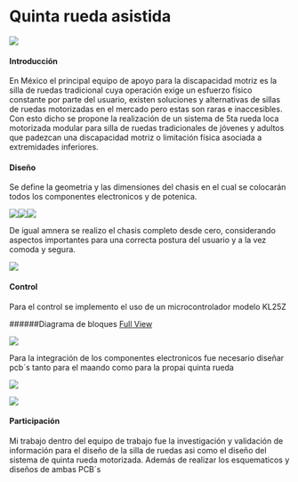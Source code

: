 # Quinta rueda asistida
![](https://lh3.googleusercontent.com/-WR2BezGLMp94DgMkcCmKsU30W_ck1JcWWolZkqBYSh_N3iqRphlqYXLHgjOe3FAeBjeQA=s112)

#### Introducción
En México el principal equipo de apoyo para la discapacidad motriz es la silla de ruedas tradicional cuya operación exige un esfuerzo físico constante por parte del usuario, existen soluciones y alternativas de sillas de ruedas motorizadas en el mercado pero estas son raras e inaccesibles.
Con esto dicho se propone la realización de un sistema de 5ta rueda loca motorizada modular para silla de ruedas tradicionales de  jóvenes y adultos que padezcan una discapacidad motriz o limitación física asociada a extremidades inferiores.

#### Diseño
Se define la geometria y las dimensiones del chasis en el cual se colocarán todos los componentes electronicos y de potenica.

![](https://lh3.googleusercontent.com/-CCM8gjujV-aNEND87mmsA6_ybY2yNF6vKEU6tq96mbKXEVDtJCFbpU9Fxt5Ipl1dJhAGFU=s145)![](https://lh3.googleusercontent.com/sCcgOwGCqt7WAa2vzehuJgZbzYEUiiCNRTrDpb8K0pXyOCHe49I-bDCxiHlmWyUrEPCMMw=s155)![](https://lh3.googleusercontent.com/7SN0hcUIYLWqlrIVHsPI7Au02KqQWXvxAR8jfalhEGQbXBDAaP5O7-GJSXhL19rnyGptqA=s170)

De igual amnera se realizo el chasis completo desde cero, considerando aspectos importantes para una correcta postura del usuario y a la vez comoda  y segura.

![](https://lh3.googleusercontent.com/7Ab-C2ODb1v8tKaTzaA6-_Td8vrdb3rCb7tBJXyG5TgZFO2LEAFotI316XdIs3ncHmk2=s92) 

#### Control
Para el control se implemento el uso de un microcontrolador  modelo KL25Z

######Diagrama de bloques [Full View](https://drive.google.com/file/d/1XmbTj-4Q8WG8gTDqQJuQ3ZeK-fzQNAIc/view?usp=sharing)

 ![](https://lh3.googleusercontent.com/ec0O7gM18H_1UVOEspQ9GCc1IagcoDGFeg2_VNUyn6zV4LlqqFaJE6oPaAlGC3_RnPb2Ag=s91)
 
Para la integración de los componentes electronicos fue necesario diseñar pcb´s tanto para el maando como para la propai quinta rueda

 ![](https://lh3.googleusercontent.com/qlOWDb57AYcdTqw39TZZh7mz3YCpGad2Bv8nzvgq-Kqkh2MBTfWQS7JNNzNHjz4sZpap9w=s119)
 
 ![](https://lh3.googleusercontent.com/yls3hOHqrWtAZhOxqeeQPJ3LK74PhRYQGgt7DT3IQ4gn1ljGeQVK2jBTVCsfsDFE9UfX=s128)

#### Participación
Mi trabajo dentro del equipo de trabajo fue la investigación y validación de información para el diseño de la silla de ruedas asi como el diseño del sistema de quinta rueda motorizada. Además de realizar los esquematicos y diseños de ambas PCB´s
